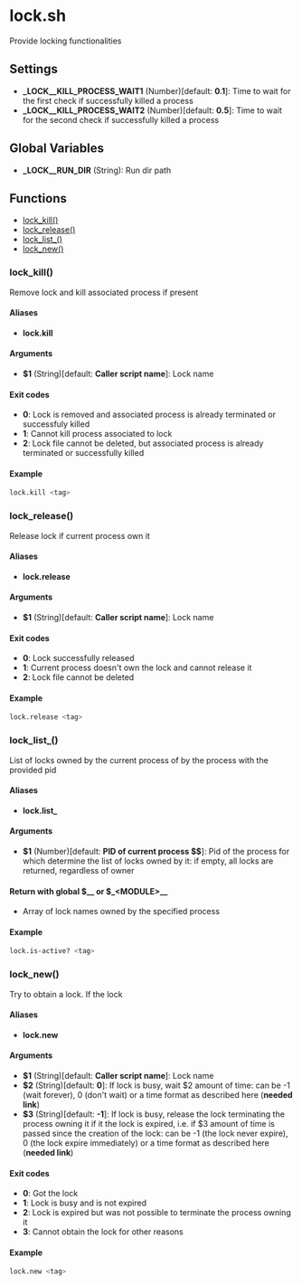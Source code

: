 # lock.sh

Provide locking functionalities

## Settings

* **\_LOCK__KILL_PROCESS_WAIT1** (Number)[default: **0.1**]: Time to wait for the first check if successfully killed a process
* **\_LOCK__KILL_PROCESS_WAIT2** (Number)[default: **0.5**]: Time to wait for the second check if successfully killed a process 


## Global Variables

* **\_LOCK__RUN_DIR** (String): Run dir path


## Functions
* [lock_kill()](#lock_kill)
* [lock_release()](#lock_release)
* [lock_list_()](#lock_list_)
* [lock_new()](#lock_new)


### lock_kill()

Remove lock and kill associated process if present

#### Aliases

* **lock.kill**

#### Arguments

* **$1** (String)[default: **Caller script name**]: Lock name

#### Exit codes

* **0**: Lock is removed and associated process is already terminated or successfuly killed
* **1**: Cannot kill process associated to lock
* **2**: Lock file cannot be deleted, but associated process is already terminated or successfully killed

#### Example

```bash
lock.kill <tag>
```

### lock_release()

Release lock if current process own it

#### Aliases

* **lock.release**

#### Arguments

* **$1** (String)[default: **Caller script name**]: Lock name

#### Exit codes

* **0**: Lock successfully released
* **1**: Current process doesn't own the lock and cannot release it
* **2**: Lock file cannot be deleted

#### Example

```bash
lock.release <tag>
```

### lock_list_()

List of locks owned by the current process of by the process with the provided pid

#### Aliases

* **lock.list_**

#### Arguments

* **$1** (Number)[default: **PID of current process $$**]: Pid of the process for which determine the list of locks owned by it: if empty, all locks are returned, regardless of owner

#### Return with global $__ or $_\<MODULE\>__

* Array of lock names owned by the specified process

#### Example

```bash
lock.is-active? <tag>
```

### lock_new()

Try to obtain a lock.
 If the lock 

#### Aliases

* **lock.new**

#### Arguments

* **$1** (String)[default: **Caller script name**]: Lock name
* **$2** (String)[default: **0**]: If lock is busy, wait $2 amount of time: can be -1 (wait forever), 0 (don't wait) or a time format as described here (**needed link**)
* **$3** (String)[default: **-1**]: If lock is busy, release the lock terminating the process owning it if it the lock is expired, i.e. if $3 amount of time is passed since the creation of the lock: can be -1 (the lock never expire), 0 (the lock expire immediately) or a time format as described here (**needed link**)

#### Exit codes

* **0**: Got the lock
* **1**: Lock is busy and is not expired
* **2**: Lock is expired but was not possible to terminate the process owning it
* **3**: Cannot obtain the lock for other reasons

#### Example

```bash
lock.new <tag>
```


